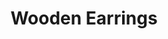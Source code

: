 ---
title: "Wooden Earrings"
price: "$25"
image: "/assets/img/productfeatureimg2.jpg?nf_resize=fit&w=320"
description: "hand painted wooden earrings"
bestseller: false
sale: false
tags: "Accessories"
details: "lorem"
sizing: "lorem"
shipping&returns: "lorem" 
---